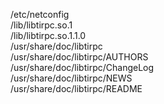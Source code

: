 /etc/netconfig  
/lib/libtirpc.so.1  
/lib/libtirpc.so.1.1.0  
/usr/share/doc/libtirpc  
/usr/share/doc/libtirpc/AUTHORS  
/usr/share/doc/libtirpc/ChangeLog  
/usr/share/doc/libtirpc/NEWS  
/usr/share/doc/libtirpc/README  
